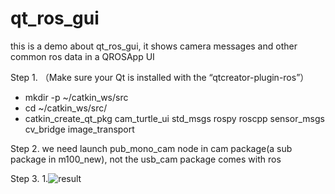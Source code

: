 # qt_ros_gui
this is a demo about qt_ros_gui, it shows camera messages and other common ros data in a QROSApp UI

Step 1.
（Make sure your Qt is installed with the “qtcreator-plugin-ros”）
* mkdir -p ~/catkin_ws/src
* cd ~/catkin_ws/src/
* catkin_create_qt_pkg cam_turtle_ui std_msgs rospy roscpp sensor_msgs cv_bridge image_transport

Step 2.
we need launch pub_mono_cam node in cam package(a sub package in m100_new), not the usb_cam package comes with ros

Step 3.
1.![result](https://github.com/fjlv520/NPU-RCIR/qt_ros_gui/raw/master/1.png)
